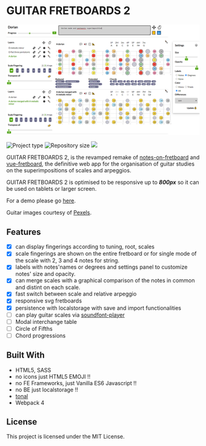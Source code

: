 # GUITAR FRETBOARDS 2

![tastiera](./docs/app.PNG)

![](https://img.shields.io/badge/type-JS_Library-brightgreen.svg "Project type")
![](https://img.shields.io/github/repo-size/LorenzoCorbella74/guitar-fretboards "Repository size")
![](https://img.shields.io/github/package-json/v/LorenzoCorbella74/guitar-fretboards)

GUITAR FRETBOARDS 2, is the revamped remake of [notes-on-fretboard](https://github.com/LorenzoCorbella74/notes-on-fretboard) and [vue-fretboard](https://github.com/LorenzoCorbella74/vue-fretboard), the definitive web app for the organisation of guitar studies on the superimpositions of scales and arpeggios.

GUITAR FRETBOARDS 2 is optimised to be responsive up to ***800px*** so it can be used on tablets or larger screen.

For a demo please go [here](https://laughing-mccarthy-3ab279.netlify.app/). 

Guitar images courtesy of [Pexels](https://www.pexels.com).  

## Features
- [x] can display fingerings according to tuning, root, scales 
- [x] scale fingerings are shown on the entire fretboard or for single mode of the scale with 2, 3 and 4 notes for string.
- [x] labels with notes'names or degrees and settings panel to customize notes' size and opacity.
- [x] can merge scales with a graphical comparison of the notes in common and distint on each scale. 
- [x] fast switch between scale and relative arpeggio
- [x] responsive svg fretboards
- [x] persistence with localstorage with save and import functionalities
- [ ] can play guitar scales via [soundfont-player](https://github.com/danigb/soundfont-player)
- [ ] Modal interchange table
- [ ] Circle of Fifths
- [ ] Chord progressions  

## Built With
- HTML5, SASS
- no icons just HTML5 EMOJI !!
- no FE Frameworks, just Vanilla ES6 Javascript !!
- no BE just localstorage !!
- [tonal](https://github.com/danigb/tonal)
- Webpack 4

## License
This project is licensed under the MIT License.
